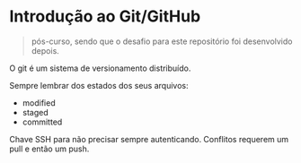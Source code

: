 # Introdução ao Git/GitHub

> pós-curso, sendo que o desafio para este repositório foi desenvolvido depois.

O git é um sistema de versionamento distribuído.

Sempre lembrar dos estados dos seus arquivos:
* modified
* staged
* committed

Chave SSH para não precisar sempre autenticando.
Conflitos requerem um pull e então um push.